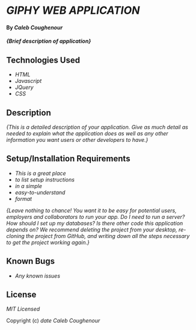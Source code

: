 # _GIPHY WEB APPLICATION_

#### By _**Caleb Coughenour**_

#### _{Brief description of application}_

## Technologies Used

* _HTML_
* _Javascript_
* _JQuery_
* _CSS_

## Description

_{This is a detailed description of your application. Give as much detail as needed to explain what the application does as well as any other information you want users or other developers to have.}_

## Setup/Installation Requirements

* _This is a great place_
* _to list setup instructions_
* _in a simple_
* _easy-to-understand_
* _format_

_{Leave nothing to chance! You want it to be easy for potential users, employers and collaborators to run your app. Do I need to run a server? How should I set up my databases? Is there other code this application depends on? We recommend deleting the project from your desktop, re-cloning the project from GitHub, and writing down all the steps necessary to get the project working again.}_

## Known Bugs

* _Any known issues_

## License

_MIT Licensed_

Copyright (c) _date_ _Caleb Coughenour_
